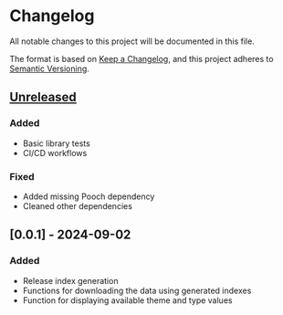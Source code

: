# Changelog

All notable changes to this project will be documented in this file.

The format is based on [Keep a Changelog](https://keepachangelog.com/en/1.0.0/),
and this project adheres to [Semantic Versioning](https://semver.org/spec/v2.0.0.html).

## [Unreleased]

### Added

- Basic library tests
- CI/CD workflows

### Fixed

- Added missing Pooch dependency
- Cleaned other dependencies

## [0.0.1] - 2024-09-02

### Added

- Release index generation
- Functions for downloading the data using generated indexes
- Function for displaying available theme and type values

[Unreleased]: https://github.com/kraina-ai/quackosm/compare/0.0.1...HEAD

[0.1.0]: https://github.com/kraina-ai/quackosm/releases/tag/0.0.1
